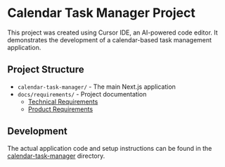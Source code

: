# Calendar Task Manager Project

This project was created using Cursor IDE, an AI-powered code editor. It demonstrates the development of a calendar-based task management application.

## Project Structure

- `calendar-task-manager/` - The main Next.js application
- `docs/requirements/` - Project documentation
  - [Technical Requirements](./docs/requirements/technical-requirements.md)
  - [Product Requirements](./docs/requirements/product-requirements.md)

## Development

The actual application code and setup instructions can be found in the [calendar-task-manager](./calendar-task-manager) directory. 